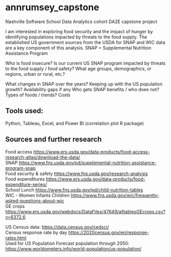 # annrumsey_capstone
Nashville Software School Data Analytics cohort DA2E capstone project


I am interested in exploring food security and the impact of hunger by identifying populations impacted by threats to the food supply. 
The established US government sources from the USDA for SNAP and WIC data are a key component of this analysis. 
SNAP = Supplemental Nutrition Assistance Program 

Who is food insecure?
Is our current US SNAP program impacted by threats to the food supply / food safety?
What age groups, demographics, or regions, urban or rural, etc.?

What changes in SNAP over the years?
Keeping up with the US population growth?
Availability gaps if any
Who gets SNAP benefits / who does not?
Types of foods / trends? 
Costs
<h2>Tools used: </h2>
  Python, Tableau, Excel, and Power BI (correlation plot R package)   



<h2>Sources and further research</h2>

Food access https://www.ers.usda.gov/data-products/food-access-research-atlas/download-the-data/   
SNAP https://www.fns.usda.gov/pd/supplemental-nutrition-assistance-program-snap  
Food security & safety  https://www.fns.usda.gov/research-analysis  
Food expenditures https://www.ers.usda.gov/data-products/food-expenditure-series/  
School Lunch https://www.fns.usda.gov/pd/child-nutrition-tables  
WIC - Women Infants Children https://www.fns.usda.gov/wic/frequently-asked-questions-about-wic  
GE crops  https://www.ers.usda.gov/webdocs/DataFiles/47649/alltablesGEcrops.csv?v=6372.6  

US Census data: https://data.census.gov/cedsci/  
Census response rate by day https://2020census.gov/en/response-rates.html  
Used for US Population Forecast population through 2050: https://www.worldometers.info/world-population/us-population/  
